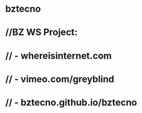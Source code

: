 # bztecno
# //BZ WS Project:
# // - whereisinternet.com 
# // - vimeo.com/greyblind
# // - bztecno.github.io/bztecno
